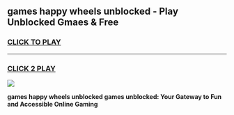 
## games happy wheels unblocked - Play Unblocked Gmaes & Free
<h3>
<a href="https://news.freeplayer.one?title=games_happy_wheels_unblocked&ref=16F">CLICK TO PLAY</a></h3>
<hr>

<h3>
<a href="https://news.freeplayer.one?title=games_happy_wheels_unblocked&ref=16F">CLICK 2 PLAY</a>
  
</h3>

<a href="https://news.freeplayer.one?title=games_happy_wheels_unblocked&ref=16F/"><img src="https://clearcache.store/games.png"></a>


**games happy wheels unblocked games unblocked: Your Gateway to Fun and Accessible Online Gaming**
